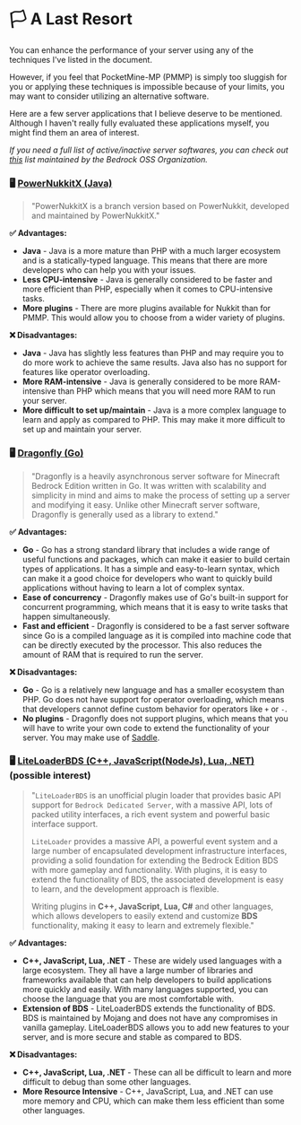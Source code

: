 # 🏳️ A Last Resort
You can enhance the performance of your server using any of the techniques I've listed in the document.

However, if you feel that PocketMine-MP (PMMP) is simply too sluggish for you or applying these techniques is impossible because of your limits, you may want to consider utilizing an alternative software.

Here are a few server applications that I believe deserve to be mentioned. Although I haven't really fully evaluated these applications myself, you might find them an area of interest. 

*If you need a full list of active/inactive server softwares, you can check out [this](https://wiki.bedrock.dev/servers/server-software.html) list maintained by the Bedrock OSS Organization.*

### 🖥️ [PowerNukkitX (Java)](https://github.com/PowerNukkitX/PowerNukkitX)
> "PowerNukkitX is a branch version based on PowerNukkit, developed and maintained by PowerNukkitX."

**✅ Advantages:**
- **Java** - Java is a more mature than PHP with a much larger ecosystem and is a statically-typed language. This means that there are more developers who can help you with your issues.
- **Less CPU-intensive** - Java is generally considered to be faster and more efficient than PHP, especially when it comes to CPU-intensive tasks.
- **More plugins** - There are more plugins available for Nukkit than for PMMP. This would allow you to choose from a wider variety of plugins.

**❌ Disadvantages:**
- **Java** - Java has slightly less features than PHP and may require you to do more work to achieve the same results. Java also has no support for features like operator overloading.
- **More RAM-intensive** - Java is generally considered to be more RAM-intensive than PHP which means that you will need more RAM to run your server.
- **More difficult to set up/maintain** - Java is a more complex language to learn and apply as compared to PHP. This may make it more difficult to set up and maintain your server.

### 🖥️ [Dragonfly (Go)](https://github.com/df-mc/dragonfly)
> "Dragonfly is a heavily asynchronous server software for Minecraft Bedrock Edition written in Go. It was written with scalability and simplicity in mind and aims to make the process of setting up a server and modifying it easy. Unlike other Minecraft server software, Dragonfly is generally used as a library to extend."

**✅ Advantages:**
- **Go** - Go has a strong standard library that includes a wide range of useful functions and packages, which can make it easier to build certain types of applications. It has a simple and easy-to-learn syntax, which can make it a good choice for developers who want to quickly build applications without having to learn a lot of complex syntax.
- **Ease of concurrency** - Dragonfly makes use of Go's built-in support for concurrent programming, which means that it is easy to write tasks that happen simultaneously.
- **Fast and efficient** - Dragonfly is considered to be a fast server software since Go is a compiled language as it is compiled into machine code that can be directly executed by the processor. This also reduces the amount of RAM that is required to run the server.

**❌ Disadvantages:**
- **Go** - Go is a relatively new language and has a smaller ecosystem than PHP. Go does not have support for operator overloading, which means that developers cannot define custom behavior for operators like `+` or `-`.
- **No plugins** - Dragonfly does not support plugins, which means that you will have to write your own code to extend the functionality of your server. You may make use of [Saddle](https://github.com/saddlemc/saddle).

### 🖥️ [LiteLoaderBDS (C++, JavaScript(NodeJs), Lua, .NET)](https://github.com/LiteLDev/LiteLoaderBDS) (possible interest)
> "`LiteLoaderBDS` is an unofficial plugin loader that provides basic API support for `Bedrock Dedicated Server`, with a massive API, lots of packed utility interfaces, a rich event system and powerful basic interface support.
> 
> `LiteLoader` provides a massive API, a powerful event system and a large number of encapsulated development infrastructure interfaces, providing a solid foundation for extending the Bedrock Edition BDS with more gameplay and functionality. With plugins, it is easy to extend the functionality of BDS, the associated development is easy to learn, and the development approach is flexible.
> 
> Writing plugins in **C++, JavaScript, Lua, C#** and other languages, which allows developers to easily extend and customize **BDS** functionality, making it easy to learn and extremely flexible."

**✅ Advantages:**
- **C++, JavaScript, Lua, .NET** - These are widely used languages with a large ecosystem. They all have a large number of libraries and frameworks available that can help developers to build applications more quickly and easily. With many languages supported, you can choose the language that you are most comfortable with.
- **Extension of BDS** - LiteLoaderBDS extends the functionality of BDS. BDS is maintained by Mojang and does not have any compromises in vanilla gameplay. LiteLoaderBDS allows you to add new features to your server, and is more secure and stable as compared to BDS.

**❌ Disadvantages:**
- **C++, JavaScript, Lua, .NET** - These can all be difficult to learn and more difficult to debug than some other languages.
- **More Resource Intensive** - C++, JavaScript, Lua, and .NET can use more memory and CPU, which can make them less efficient than some other languages.